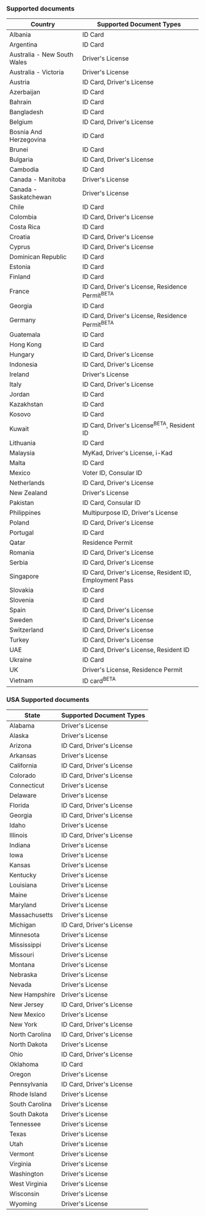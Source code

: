 ### Supported documents
| Country        |Supported Document Types     |
| ---------------|------------------|
| Albania                           |ID Card|
| Argentina                         |ID Card    |
| Australia - New South Wales       |Driver's License||
| Australia - Victoria              |Driver's License||
| Austria                           |ID Card, Driver's License|
| Azerbaijan                        |ID Card|
| Bahrain                           |ID Card|
| Bangladesh                        |ID Card|
| Belgium                           |ID Card, Driver's License|
| Bosnia And Herzegovina            |ID Card|
| Brunei                            |ID Card|
| Bulgaria                          |ID Card, Driver's License|
| Cambodia                          |ID Card|
| Canada - Manitoba                 |Driver's License|
| Canada - Saskatchewan             |Driver's License|
| Chile                             |ID Card|
| Colombia                          |ID Card, Driver's License|
| Costa Rica                        |ID Card|
| Croatia                           |ID Card, Driver's License|
| Cyprus                            |ID Card, Driver's License|
| Dominican Republic                |ID Card|
| Estonia                           |ID Card|
| Finland                           |ID Card|
| France                            |ID Card, Driver's License, Residence Permit<sup>BETA</sup>|
| Georgia                           |ID Card|
| Germany                           |ID Card, Driver's License, Residence Permit<sup>BETA</sup>|
| Guatemala                         |ID Card|
| Hong Kong                         |ID Card|
| Hungary                           |ID Card, Driver's License|
| Indonesia                         |ID Card, Driver's License|
| Ireland                           |Driver's License|
| Italy                             |ID Card, Driver's License|
| Jordan                            |ID Card|
| Kazakhstan                        |ID Card|
| Kosovo                            |ID Card|
| Kuwait                            |ID Card, Driver's License<sup>BETA</sup>, Resident ID|
| Lithuania                         |ID Card|
| Malaysia                          |MyKad, Driver's License, i-Kad|
| Malta                             |ID Card|
| Mexico                            |Voter ID, Consular ID|
| Netherlands                       |ID Card, Driver's License|
| New Zealand                       |Driver's License|
| Pakistan                          |ID Card, Consular ID|
| Philippines                       |Multipurpose ID, Driver's License|
| Poland                            |ID Card, Driver's License|
| Portugal                          |ID Card|
| Qatar                             |Residence Permit|
| Romania                           |ID Card, Driver's License|
| Serbia                            |ID Card, Driver's License|
| Singapore                         |ID Card, Driver's License, Resident ID, Employment Pass|
| Slovakia                          |ID Card|
| Slovenia                          |ID Card|
| Spain                             |ID Card, Driver's License|
| Sweden                            |ID Card, Driver's License|
| Switzerland                       |ID Card, Driver's License|
| Turkey                            |ID Card, Driver's License|
| UAE                               |ID Card, Driver's License, Resident ID|
| Ukraine                           |ID Card|
| UK                                |Driver's License, Residence Permit|
| Vietnam                              |ID card<sup>BETA</sup>|
### USA Supported documents
| State        |Supported Document Types     |
| -------------|------------------|
| Alabama                     |Driver's License   |
| Alaska                      |Driver's License    |
| Arizona                     |ID Card, Driver's License   |
| Arkansas                    |Driver's License    |
| California                  |ID Card, Driver's License   |
| Colorado                    |ID Card, Driver's License   |
| Connecticut                 |Driver's License    |
| Delaware                    |Driver's License    |
| Florida                     |ID Card, Driver's License   |
| Georgia                     |ID Card, Driver's License   |
| Idaho                       |Driver's License    |
| Illinois                    |ID Card, Driver's License   |
| Indiana                     |Driver's License    |
| Iowa                        |Driver's License    |
| Kansas                      |Driver's License    |
| Kentucky                    |Driver's License    |
| Louisiana                   |Driver's License    |
| Maine                       |Driver's License    |
| Maryland                    |Driver's License    |
| Massachusetts               |Driver's License    |
| Michigan                    |ID Card, Driver's License   |
| Minnesota                   |Driver's License    |
| Mississippi                 |Driver's License    |
| Missouri                    |Driver's License    |
| Montana                     |Driver's License    |
| Nebraska                    |Driver's License    |
| Nevada                      |Driver's License    |
| New Hampshire               |Driver's License    |
| New Jersey                  |ID Card, Driver's License   |
| New Mexico                  |Driver's License    |
| New York                    |ID Card, Driver's License   |
| North Carolina              |ID Card, Driver's License   |
| North Dakota                |Driver's License    |
| Ohio                        |ID Card, Driver's License   |
| Oklahoma                    |ID Card|
| Oregon                      |Driver's License    |
| Pennsylvania                |ID Card, Driver's License   |
| Rhode Island                |Driver's License    |
| South Carolina              |Driver's License    |
| South Dakota                |Driver's License    |
| Tennessee                   |Driver's License    |
| Texas                       |Driver's License    |
| Utah                        |Driver's License    |
| Vermont                     |Driver's License    |
| Virginia                    |Driver's License    |
| Washington                  |Driver's License    |
| West Virginia               |Driver's License    |
| Wisconsin                   |Driver's License    |
| Wyoming                     |Driver's License    |
